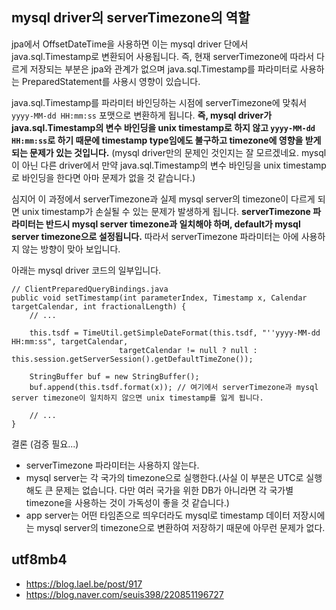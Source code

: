 ## mysql driver의 serverTimezone의 역할

jpa에서 OffsetDateTime을 사용하면 이는 mysql driver 단에서 java.sql.Timestamp로 변환되어 사용됩니다.
즉, 현재 serverTimezone에 따라서 다르게 저장되는 부분은 jpa와 관계가 없으며 java.sql.Timestamp를 파라미터로 사용하는 PreparedStatement를 사용시 영향이 있습니다.

java.sql.Timestamp를 파라미터 바인딩하는 시점에 serverTimezone에 맞춰서 `yyyy-MM-dd HH:mm:ss` 포맷으로 변환하게 됩니다.
**즉, mysql driver가 java.sql.Timestamp의 변수 바인딩을 unix timestamp로 하지 않고 `yyyy-MM-dd HH:mm:ss`로 하기 때문에 timestamp type임에도 불구하고 timezone에 영향을 받게 되는 문제가 있는 것입니다.** (mysql driver만의 문제인 것인지는 잘 모르겠네요. mysql이 아닌 다른 driver에서 만약 java.sql.Timestamp의 변수 바인딩을 unix timestamp로 바인딩을 한다면 아마 문제가 없을 것 같습니다.)

심지어 이 과정에서 serverTimezone과 실제 mysql server의 timezone이 다르게 되면 unix timestamp가 손실될 수 있는 문제가 발생하게 됩니다.
**serverTimezone 파라미터는 반드시 mysql server timezone과 일치해야 하며, default가 mysql server timezone으로 설정됩니다.**
따라서 serverTimezone 파라미터는 아에 사용하지 않는 방향이 맞아 보입니다.

아래는 mysql driver 코드의 일부입니다.

```
// ClientPreparedQueryBindings.java
public void setTimestamp(int parameterIndex, Timestamp x, Calendar targetCalendar, int fractionalLength) {
	// ...

	this.tsdf = TimeUtil.getSimpleDateFormat(this.tsdf, "''yyyy-MM-dd HH:mm:ss", targetCalendar,
	                    targetCalendar != null ? null : this.session.getServerSession().getDefaultTimeZone());

	StringBuffer buf = new StringBuffer();
	buf.append(this.tsdf.format(x)); // 여기에서 serverTimezone과 mysql server timezone이 일치하지 않으면 unix timestamp를 잃게 됩니다.

	// ...
}
```

결론 (검증 필요...)
* serverTimezone 파라미터는 사용하지 않는다.
* mysql server는 각 국가의 timezone으로 실행한다.(사실 이 부분은 UTC로 실행해도 큰 문제는 없습니다. 다만 여러 국가을 위한 DB가 아니라면 각 국가별 timezone을 사용하는 것이 가독성이 좋을 것 같습니다.)
* app server는 어떤 타임존으로 띄우더라도 mysql로 timestamp 데이터 저장시에는 mysql server의 timezone으로 변환하여 저장하기 때문에 아무런 문제가 없다.

## utf8mb4

* <https://blog.lael.be/post/917>
* <https://blog.naver.com/seuis398/220851196727>
